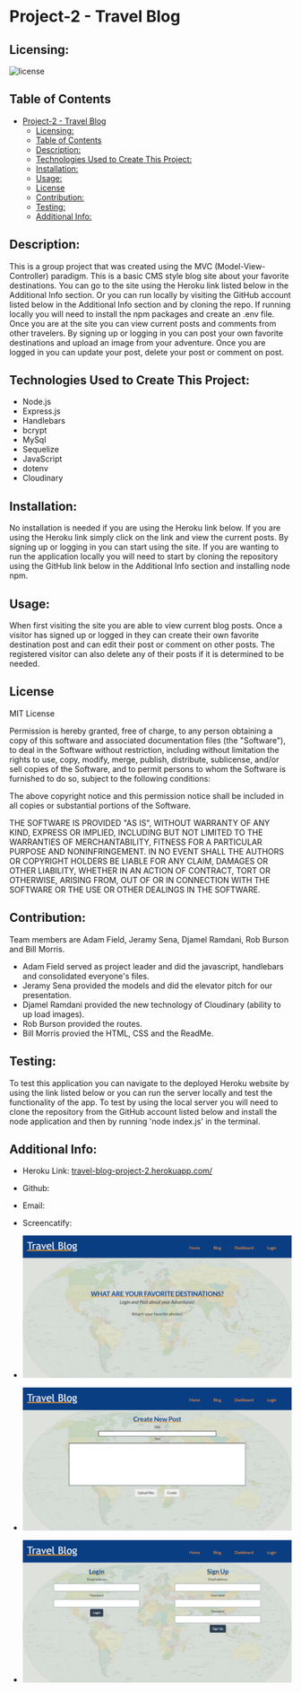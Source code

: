 # Project-2 - Travel Blog

## Licensing:

![license](https://img.shields.io/badge/license-MIT-blue)

## Table of Contents

- [Project-2 - Travel Blog](#project-2---travel-blog)
  - [Licensing:](#licensing)
  - [Table of Contents](#table-of-contents)
  - [Description:](#description)
  - [Technologies Used to Create This Project:](#technologies-used-to-create-this-project)
  - [Installation:](#installation)
  - [Usage:](#usage)
  - [License](#license)
  - [Contribution:](#contribution)
  - [Testing:](#testing)
  - [Additional Info:](#additional-info)

## Description:

This is a group project that was created using the MVC (Model-View-Controller) paradigm. This is a basic CMS style blog site about your favorite destinations. You can go to the site using the Heroku link listed below in the Additional Info section. Or you can run locally by visiting the GitHub account listed below in the Additional Info section and by cloning the repo. If running locally you will need to install the npm packages and create an .env file. Once you are at the site you can view current posts and comments from other travelers. By signing up or logging in you can post your own favorite destinations and upload an image from your adventure. Once you are logged in you can update your post, delete your post or comment on post.

## Technologies Used to Create This Project:

- Node.js
- Express.js
- Handlebars
- bcrypt
- MySql
- Sequelize
- JavaScript
- dotenv
- Cloudinary

## Installation:

No installation is needed if you are using the Heroku link below. If you are using the Heroku link simply click on the link and view the current posts. By signing up or logging in you can start using the site. If you are wanting to run the application locally you will need to start by cloning the repository using the GitHub link below in the Additional Info section and installing node npm.

## Usage:

When first visiting the site you are able to view current blog posts. Once a visitor has signed up or logged in they can create their own favorite destination post and can edit their post or comment on other posts. The registered visitor can also delete any of their posts if it is determined to be needed.

## License

MIT License

Permission is hereby granted, free of charge, to any person obtaining a copy
of this software and associated documentation files (the "Software"), to deal
in the Software without restriction, including without limitation the rights
to use, copy, modify, merge, publish, distribute, sublicense, and/or sell
copies of the Software, and to permit persons to whom the Software is
furnished to do so, subject to the following conditions:

The above copyright notice and this permission notice shall be included in all
copies or substantial portions of the Software.

THE SOFTWARE IS PROVIDED "AS IS", WITHOUT WARRANTY OF ANY KIND, EXPRESS OR
IMPLIED, INCLUDING BUT NOT LIMITED TO THE WARRANTIES OF MERCHANTABILITY,
FITNESS FOR A PARTICULAR PURPOSE AND NONINFRINGEMENT. IN NO EVENT SHALL THE
AUTHORS OR COPYRIGHT HOLDERS BE LIABLE FOR ANY CLAIM, DAMAGES OR OTHER
LIABILITY, WHETHER IN AN ACTION OF CONTRACT, TORT OR OTHERWISE, ARISING FROM,
OUT OF OR IN CONNECTION WITH THE SOFTWARE OR THE USE OR OTHER DEALINGS IN THE
SOFTWARE.

## Contribution:

Team members are Adam Field, Jeramy Sena, Djamel Ramdani, Rob Burson and Bill Morris.

- Adam Field served as project leader and did the javascript, handlebars and consolidated everyone's files.
- Jeramy Sena provided the models and did the elevator pitch for our presentation.
- Djamel Ramdani provided the new technology of Cloudinary (ability to up load images).
- Rob Burson provided the routes.
- Bill Morris provied the HTML, CSS and the ReadMe.

## Testing:

To test this application you can navigate to the deployed Heroku website by using the link listed below or you can run the server locally and test the functionality of the app. To test by using the local server you will need to clone the repository from the GitHub account listed below and install the node application and then by running 'node index.js' in the terminal.

## Additional Info:

- Heroku Link: [travel-blog-project-2.herokuapp.com/](https://travel-blog-project-2.herokuapp.com/)
- Github:

- Email:
- Screencatify:
- ![](./assests/images/2022-01-04-05-21-56.png)
- ![](./assests/images/2022-01-04-05-24-00.png)
- ![](./assests/images/2022-01-04-05-24-50.png)
